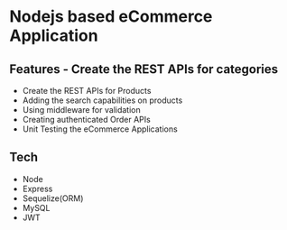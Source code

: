 # Nodejs based eCommerce Application  
## Features - Create the REST APIs for categories

- Create the REST APIs for Products
- Adding the search capabilities on products
- Using middleware for validation
- Creating authenticated Order APIs 
- Unit Testing the eCommerce Applications  

## Tech 
-	Node 
-	Express 
-	Sequelize(ORM) 
-	MySQL
-	JWT
